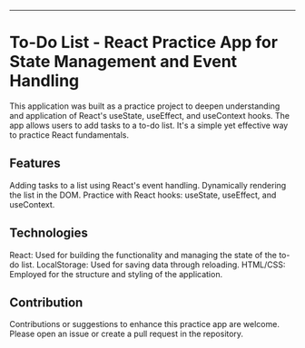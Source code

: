 ---
# To-Do List - React Practice App for State Management and Event Handling
This application was built as a practice project to deepen understanding and application of React's useState, useEffect, and useContext hooks. The app allows users to add tasks to a to-do list. It's a simple yet effective way to practice React fundamentals.

## Features
Adding tasks to a list using React's event handling.
Dynamically rendering the list in the DOM.
Practice with React hooks: useState, useEffect, and useContext.

## Technologies
React: Used for building the functionality and managing the state of the to-do list.
LocalStorage: Used for saving data through reloading.
HTML/CSS: Employed for the structure and styling of the application.


## Contribution
Contributions or suggestions to enhance this practice app are welcome. Please open an issue or create a pull request in the repository.
